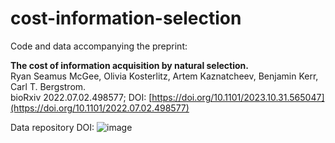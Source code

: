 # cost-information-selection

Code and data accompanying the preprint: 

**The cost of information acquisition by natural selection.**  
Ryan Seamus McGee, Olivia Kosterlitz, Artem Kaznatcheev, Benjamin Kerr, Carl T. Bergstrom.  
bioRxiv 2022.07.02.498577; DOI: [https://doi.org/10.1101/2023.10.31.565047](https://doi.org/10.1101/2022.07.02.498577)

Data repository DOI:
![image](https://github.com/ryansmcgee/cost-information-selection/assets/13767747/95952253-3b26-4168-86f1-7170298b2af8)

